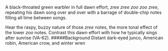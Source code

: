A black-throated green warbler in full dawn effort, _zree zree zoo zoo zree_, repeating his dawn song over and over with a barrage of double-chip notes filling all time between songs. 

Hear the raspy, buzzy nature of those _zree_ notes, the more tonal effect of the lower _zoo_ notes. Contrast this dawn effort with how he typically sings after sunrise (VA-62).
#####Background
Distant dark-eyed junco, American robin, American crow, and winter wren
